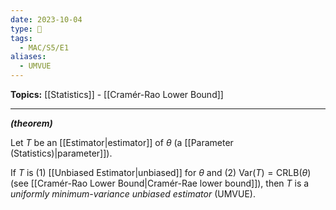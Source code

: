 ```yaml
---
date: 2023-10-04
type: 🧠
tags:
  - MAC/S5/E1
aliases:
  - UMVUE
---
```


**Topics:** [[Statistics]] - [[Cramér-Rao Lower Bound]]

---
_**(theorem)**_

Let $T$ be an [[Estimator|estimator]] of $\theta$ (a [[Parameter (Statistics)|parameter]]).

If $T$ is (1) [[Unbiased Estimator|unbiased]] for $\theta$ and (2) $\mathrm{Var}(T) = \mathrm{CRLB}(\theta)$ (see [[Cramér-Rao Lower Bound|Cramér-Rae lower bound]]), then $T$ is a _uniformly minimum-variance unbiased estimator_ (UMVUE).

